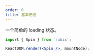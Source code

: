 ```yaml
---
order: 0
title: 基本用法
---
```


一个简单的 loading 状态。

````jsx
import { Spin } from 'rubix';

ReactDOM.render(<Spin />, mountNode);
````
